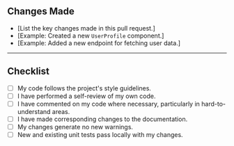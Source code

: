<!--
Please provide a clear and concise description of the change.
Link to any relevant issues or tickets.
-->

## Changes Made

- [List the key changes made in this pull request.]
- [Example: Created a new `UserProfile` component.]
- [Example: Added a new endpoint for fetching user data.]

---

## Checklist

- [ ] My code follows the project's style guidelines.
- [ ] I have performed a self-review of my own code.
- [ ] I have commented on my code where necessary, particularly in hard-to-understand areas.
- [ ] I have made corresponding changes to the documentation.
- [ ] My changes generate no new warnings.
- [ ] New and existing unit tests pass locally with my changes.
